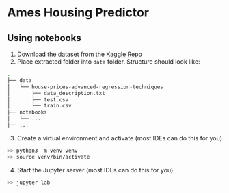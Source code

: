 # Ames Housing Predictor

## Using notebooks

1. Download the dataset from the [Kaggle Repo](https://www.kaggle.com/competitions/house-prices-advanced-regression-techniques/overview)
2. Place extracted folder into `data` folder. Structure should look like:

```bash
.
├── data
│   └── house-prices-advanced-regression-techniques
│       ├── data_description.txt
│       ├── test.csv
│       └── train.csv
├── notebooks
│   └── ...
├── ...
```

3. Create a virtual environment and activate (most IDEs can do this for you)

```bash
>> python3 -m venv venv
>> source venv/bin/activate
```

4. Start the Jupyter server (most IDEs can do this for you)

```bash
>> jupyter lab
```